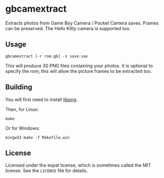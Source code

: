 gbcamextract
============

Extracts photos from Game Boy Camera / Pocket Camera saves. Frames can be preserved. The Hello Kitty camera is supported too.

## Usage

```console
gbcamextract [-r rom.gb] -s save.sav
```

This will produce 30 PNG files containing your photos. It is optional to specify the rom; this will allow the picture frames to be extracted too.

## Building

You will first need to install [libpng](http://www.libpng.org/pub/png/libpng.html).

Then, for Linux:
```console
make
```

Or for Windows:
```console
mingw32-make -f Makefile.win
```


## License

Licensed under the expat license, which is sometimes called the MIT license.
See the `LICENSE` file for details.
